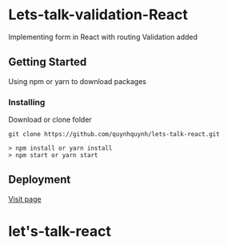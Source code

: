 # Lets-talk-validation-React

Implementing form in React with routing
Validation added

## Getting Started

Using npm or yarn to download packages

### Installing

Download or clone folder

```
git clone https://github.com/quynhquynh/lets-talk-react.git
```

```
> npm install or yarn install
> npm start or yarn start
```

## Deployment

[Visit page](https://quynhquynh.github.io/lets-talk-react/)

# let's-talk-react
